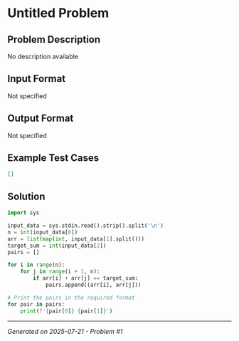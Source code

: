 # Untitled Problem

## Problem Description
No description available

## Input Format
Not specified

## Output Format
Not specified

## Example Test Cases
```json
[]
```

## Solution
```python
import sys

input_data = sys.stdin.read().strip().split('\n')
n = int(input_data[0])
arr = list(map(int, input_data[1].split()))
target_sum = int(input_data[2])
pairs = []

for i in range(n):
    for j in range(i + 1, n):
        if arr[i] + arr[j] == target_sum:
            pairs.append((arr[i], arr[j]))

# Print the pairs in the required format
for pair in pairs:
    print(f'{pair[0]} {pair[1]}')
```

---
*Generated on 2025-07-21 - Problem #1*